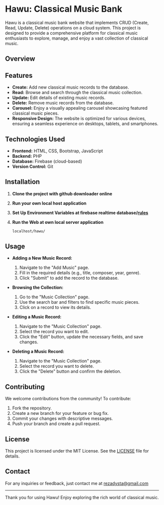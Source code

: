 # Hawu: Classical Music Bank

Hawu is a classical music bank website that implements CRUD (Create, Read, Update, Delete) operations on a cloud system. This project is designed to provide a comprehensive platform for classical music enthusiasts to explore, manage, and enjoy a vast collection of classical music.

## Overview




## Features

- **Create:** Add new classical music records to the database.
- **Read:** Browse and search through the classical music collection.
- **Update:** Edit details of existing music records.
- **Delete:** Remove music records from the database.
- **Carousel:** Enjoy a visually appealing carousel showcasing featured classical music pieces.
- **Responsive Design:** The website is optimized for various devices, ensuring a seamless experience on desktops, tablets, and smartphones.

## Technologies Used

- **Frontend:** HTML, CSS, Bootstrap, JavaScript
- **Backend:** PHP
- **Database:** Firebase (cloud-based)
- **Version Control:** Git

## Installation

1. **Clone the project with github downloader online**
   

2. **Run your own local host application**
   

3. **Set Up Environment Variables at firebase realtime database/[rules](https://github.com/dystaSatria/Cloud-System/blob/main/CRUD%20Database%20Projects/Hawu/rules.txt)**
   

4. **Run the Web at own local server application**

   ```bash
   localhost/hawu/
   ```



## Usage

- **Adding a New Music Record:**
  1. Navigate to the "Add Music" page.
  2. Fill in the required details (e.g., title, composer, year, genre).
  3. Click "Submit" to add the record to the database.

- **Browsing the Collection:**
  1. Go to the "Music Collection" page.
  2. Use the search bar and filters to find specific music pieces.
  3. Click on a record to view its details.

- **Editing a Music Record:**
  1. Navigate to the "Music Collection" page.
  2. Select the record you want to edit.
  3. Click the "Edit" button, update the necessary fields, and save changes.

- **Deleting a Music Record:**
  1. Navigate to the "Music Collection" page.
  2. Select the record you want to delete.
  3. Click the "Delete" button and confirm the deletion.

## Contributing

We welcome contributions from the community! To contribute:

1. Fork the repository.
2. Create a new branch for your feature or bug fix.
3. Commit your changes with descriptive messages.
4. Push your branch and create a pull request.

## License

This project is licensed under the MIT License. See the [LICENSE](LICENSE) file for details.

## Contact

For any inquiries or feedback, just contact me at rezadysta@gmail.com

---

Thank you for using Hawu! Enjoy exploring the rich world of classical music.
